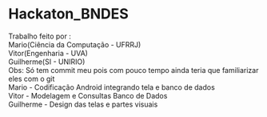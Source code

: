 # Hackaton_BNDES
Trabalho feito por : <br/>
Mario(Ciência da Computação - UFRRJ)<br/>
Vitor(Engenharia - UVA)<br/>
Guilherme(SI - UNIRIO)<br/>
Obs: Só tem commit meu pois com pouco tempo ainda teria que familiarizar eles com o git<br/>
Mario - Codificação Android integrando tela e banco de dados<br/>
Vitor - Modelagem e Consultas Banco de Dados<br/>
Guilherme - Design das telas e partes visuais<br/>
<br/>
